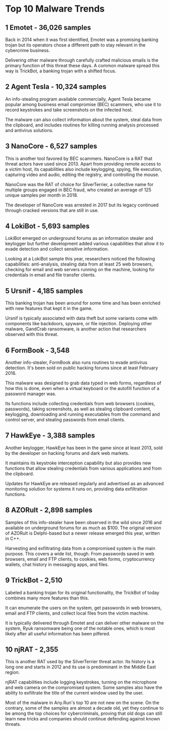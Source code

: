 # Top 10 Malware Trends

## 1 Emotet - 36,026 samples

Back in 2014 when it was first identified, Emotet was a promising banking trojan but its operators chose a different path to stay relevant in the cybercrime business.

Delivering other malware through carefully crafted malicious emails is the primary function of this threat these days. A common malware spread this way is TrickBot, a banking trojan with a shifted focus.

## 2 Agent Tesla - 10,324 samples

An info-stealing program available commercially, Agent Tesla became popular among business email compromise (BEC) scammers, who use it to record keystrokes and take screenshots on the infected host.

The malware can also collect information about the system, steal data from the clipboard, and includes routines for killing running analysis processed and antivirus solutions.

## 3 NanoCore - 6,527 samples

This is another tool favored by BEC scammers. NanoCore is a RAT that threat actors have used since 2013. Apart from providing remote access to a victim host, its capabilities also include keylogging, spying, file execution, capturing video and audio, editing the registry, and controlling the mouse.

NanoCore was the RAT of choice for SilverTerrier, a collective name for multiple groups engaged in BEC fraud, who created an average of 125 unique samples per month in 2018.

The developer of NanoCore was arrested in 2017 but its legacy continued through cracked versions that are still in use.

## 4 LokiBot - 5,693 samples

LokiBot emerged on underground forums as an information stealer and keylogger but further development added various capabilities that allow it to evade detection and collect sensitive information.

Looking at a LokiBot sample this year, researchers noticed the following capabilities: anti-analysis, stealing data from at least 25 web browsers, checking for email and web servers running on the machine, looking for credentials in email and file transfer clients.

## 5 Ursnif - 4,185 samples

This banking trojan has been around for some time and has been enriched with new features that kept it in the game.

Ursnif is typically associated with data theft but some variants come with components like backdoors, spyware, or file injection. Deploying other malware, GandCrab ransomware, is another action that researchers observed with this threat.

## 6 FormBook - 3,548

Another info-stealer, FormBook also runs routines to evade antivirus detection. It's been sold on public hacking forums since at least February 2016.

This malware was designed to grab data typed in web forms, regardless of how this is done, even when a virtual keyboard or the autofill function of a password manager was.

Its functions include collecting credentials from web browsers (cookies, passwords), taking screenshots, as well as stealing clipboard content, keylogging, downloading and running executables from the command and control server, and stealing passwords from email clients.

## 7 HawkEye - 3,388 samples

Another keylogger, HawkEye has been in the game since at least 2013, sold by the developer on hacking forums and dark web markets.

It maintains its keystroke interception capability but also provides new functions that allow stealing credentials from various applications and from the clipboard.

Updates for HawkEye are released regularly and advertised as an advanced monitoring solution for systems it runs on, providing data exfiltration functions.

## 8 AZORult - 2,898 samples

Samples of this info-stealer have been observed in the wild since 2016 and available on underground forums for as much as $100. The original version of AZORult is Delphi-based but a newer release emerged this year, written in C++.

Harvesting and exfiltrating data from a compromised system is the main purpose. This covers a wide list, though. From passwords saved in web browsers, email and FTP clients, to cookies, web forms, cryptocurrency wallets, chat history in messaging apps, and files.

## 9 TrickBot - 2,510

Labeled a banking trojan for its original functionality, the TrickBot of today combines many more features than this.

It can enumerate the users on the system, get passwords in web browsers, email and FTP clients, and collect local files from the victim machine.

It is typically delivered through Emotet and can deliver other malware on the system, Ryuk ransomware being one of the notable ones, which is most likely after all useful information has been pilfered.

## 10 njRAT - 2,355

This is another RAT used by the SilverTerrier threat actor. Its history is a long one and starts in 2012 and its use is predominant in the Middle East region.

njRAT capabilities include logging keystrokes, turning on the microphone and web camera on the compromised system. Some samples also have the ability to exfiltrate the title of the current window used by the user.

Most of the malware in Any.Run's top 10 are not new on the scene. On the contrary, some of the samples are almost a decade old, yet they continue to be among the top choices for cybercriminals, proving that old dogs can still learn new tricks and companies should continue defending against known threats.
